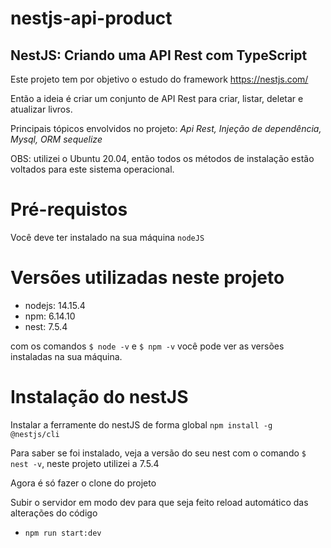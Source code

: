 # nestjs-api-product

## NestJS: Criando uma API Rest com TypeScript

Este projeto tem por objetivo o estudo do framework https://nestjs.com/

Então a ideia é criar um conjunto de API Rest para criar, listar, deletar e atualizar livros.

Principais tópicos envolvidos no projeto:
 *Api Rest, Injeção de dependência, Mysql, ORM sequelize*

OBS: utilizei o Ubuntu 20.04, então todos os métodos de instalação estão voltados para este sistema operacional.

# Pré-requistos
Você deve ter instalado na sua máquina `nodeJS`

# Versões utilizadas neste projeto

* nodejs: 14.15.4
* npm:    6.14.10
* nest:   7.5.4

com os comandos `$ node -v` e `$ npm -v` você pode ver as versões instaladas na sua máquina.

# Instalação do nestJS

Instalar a ferramente do nestJS de forma global
` npm install -g @nestjs/cli `

Para saber se foi instalado, veja a versão do seu nest com o comando `$ nest -v`, neste projeto utilizei a 7.5.4

Agora é só fazer o clone do projeto

Subir o servidor em modo dev para que seja feito reload automático das alterações do código
* `npm run start:dev`
